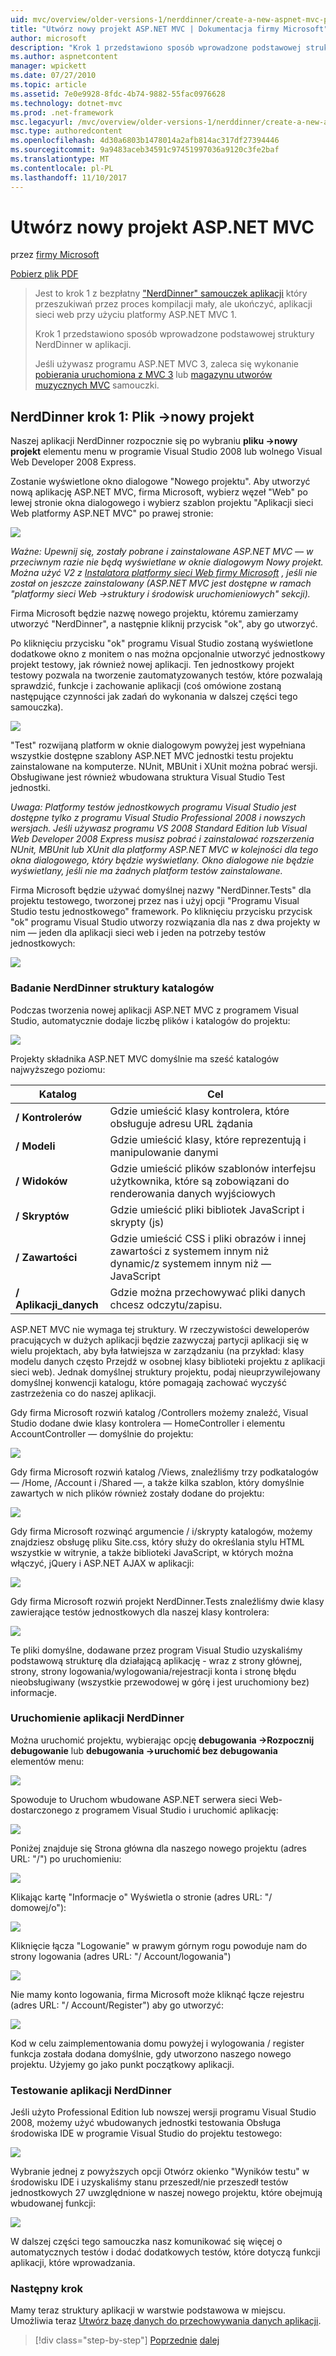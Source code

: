 ```yaml
---
uid: mvc/overview/older-versions-1/nerddinner/create-a-new-aspnet-mvc-project
title: "Utwórz nowy projekt ASP.NET MVC | Dokumentacja firmy Microsoft"
author: microsoft
description: "Krok 1 przedstawiono sposób wprowadzone podstawowej struktury NerdDinner w aplikacji."
ms.author: aspnetcontent
manager: wpickett
ms.date: 07/27/2010
ms.topic: article
ms.assetid: 7e0e9928-8fdc-4b74-9882-55fac0976628
ms.technology: dotnet-mvc
ms.prod: .net-framework
msc.legacyurl: /mvc/overview/older-versions-1/nerddinner/create-a-new-aspnet-mvc-project
msc.type: authoredcontent
ms.openlocfilehash: 4d30a6803b1478014a2afb814ac317df27394446
ms.sourcegitcommit: 9a9483aceb34591c97451997036a9120c3fe2baf
ms.translationtype: MT
ms.contentlocale: pl-PL
ms.lasthandoff: 11/10/2017
---
```

<a name="create-a-new-aspnet-mvc-project"></a>Utwórz nowy projekt ASP.NET MVC
====================
przez [firmy Microsoft](https://github.com/microsoft)

[Pobierz plik PDF](http://aspnetmvcbook.s3.amazonaws.com/aspnetmvc-nerdinner_v1.pdf)

> Jest to krok 1 z bezpłatny ["NerdDinner" samouczek aplikacji](introducing-the-nerddinner-tutorial.md) który przeszukiwań przez proces kompilacji mały, ale ukończyć, aplikacji sieci web przy użyciu platformy ASP.NET MVC 1.
> 
> Krok 1 przedstawiono sposób wprowadzone podstawowej struktury NerdDinner w aplikacji.
> 
> Jeśli używasz programu ASP.NET MVC 3, zaleca się wykonanie [pobierania uruchomiona z MVC 3](../../older-versions/getting-started-with-aspnet-mvc3/cs/intro-to-aspnet-mvc-3.md) lub [magazynu utworów muzycznych MVC](../../older-versions/mvc-music-store/mvc-music-store-part-1.md) samouczki.


## <a name="nerddinner-step-1-file-gtnew-project"></a>NerdDinner krok 1: Plik -&gt;nowy projekt

Naszej aplikacji NerdDinner rozpocznie się po wybraniu **pliku -&gt;nowy projekt** elementu menu w programie Visual Studio 2008 lub wolnego Visual Web Developer 2008 Express.

Zostanie wyświetlone okno dialogowe "Nowego projektu". Aby utworzyć nową aplikację ASP.NET MVC, firma Microsoft, wybierz węzeł "Web" po lewej stronie okna dialogowego i wybierz szablon projektu "Aplikacji sieci Web platformy ASP.NET MVC" po prawej stronie:

![](create-a-new-aspnet-mvc-project/_static/image1.png)

*Ważne: Upewnij się, zostały pobrane i zainstalowane ASP.NET MVC — w przeciwnym razie nie będą wyświetlane w oknie dialogowym Nowy projekt. Można użyć V2 z [Instalatora platformy sieci Web firmy Microsoft](https://www.microsoft.com/web/downloads/platform.aspx) , jeśli nie został on jeszcze zainstalowany (ASP.NET MVC jest dostępne w ramach "platformy sieci Web -&gt;struktury i środowisk uruchomieniowych" sekcji).*

Firma Microsoft będzie nazwę nowego projektu, któremu zamierzamy utworzyć "NerdDinner", a następnie kliknij przycisk "ok", aby go utworzyć.

Po kliknięciu przycisku "ok" programu Visual Studio zostaną wyświetlone dodatkowe okno z monitem o nas można opcjonalnie utworzyć jednostkowy projekt testowy, jak również nowej aplikacji. Ten jednostkowy projekt testowy pozwala na tworzenie zautomatyzowanych testów, które pozwalają sprawdzić, funkcje i zachowanie aplikacji (coś omówione zostaną następujące czynności jak zadań do wykonania w dalszej części tego samouczka).

![](create-a-new-aspnet-mvc-project/_static/image2.png)

"Test" rozwijaną platform w oknie dialogowym powyżej jest wypełniana wszystkie dostępne szablony ASP.NET MVC jednostki testu projektu zainstalowane na komputerze. NUnit, MBUnit i XUnit można pobrać wersji. Obsługiwane jest również wbudowana struktura Visual Studio Test jednostki.

*Uwaga: Platformy testów jednostkowych programu Visual Studio jest dostępne tylko z programu Visual Studio Professional 2008 i nowszych wersjach. Jeśli używasz programu VS 2008 Standard Edition lub Visual Web Developer 2008 Express musisz pobrać i zainstalować rozszerzenia NUnit, MBUnit lub XUnit dla platformy ASP.NET MVC w kolejności dla tego okna dialogowego, który będzie wyświetlany. Okno dialogowe nie będzie wyświetlany, jeśli nie ma żadnych platform testów zainstalowane.*

Firma Microsoft będzie używać domyślnej nazwy "NerdDinner.Tests" dla projektu testowego, tworzonej przez nas i użyj opcji "Programu Visual Studio testu jednostkowego" framework. Po kliknięciu przycisku przycisk "ok" programu Visual Studio utworzy rozwiązania dla nas z dwa projekty w nim — jeden dla aplikacji sieci web i jeden na potrzeby testów jednostkowych:

![](create-a-new-aspnet-mvc-project/_static/image3.png)

### <a name="examining-the-nerddinner-directory-structure"></a>Badanie NerdDinner struktury katalogów

Podczas tworzenia nowej aplikacji ASP.NET MVC z programem Visual Studio, automatycznie dodaje liczbę plików i katalogów do projektu:

![](create-a-new-aspnet-mvc-project/_static/image4.png)

Projekty składnika ASP.NET MVC domyślnie ma sześć katalogów najwyższego poziomu:

| **Katalog** | **Cel** |
| --- | --- |
| **/ Kontrolerów** | Gdzie umieścić klasy kontrolera, które obsługuje adresu URL żądania |
| **/ Modeli** | Gdzie umieścić klasy, które reprezentują i manipulowanie danymi |
| **/ Widoków** | Gdzie umieścić plików szablonów interfejsu użytkownika, które są zobowiązani do renderowania danych wyjściowych |
| **/ Skryptów** | Gdzie umieścić pliki bibliotek JavaScript i skrypty (js) |
| **/ Zawartości** | Gdzie umieścić CSS i pliki obrazów i innej zawartości z systemem innym niż dynamic/z systemem innym niż — JavaScript |
| **/ Aplikacji\_danych** | Gdzie można przechowywać pliki danych chcesz odczytu/zapisu. |

ASP.NET MVC nie wymaga tej struktury. W rzeczywistości deweloperów pracujących w dużych aplikacji będzie zazwyczaj partycji aplikacji się w wielu projektach, aby była łatwiejsza w zarządzaniu (na przykład: klasy modelu danych często Przejdź w osobnej klasy biblioteki projektu z aplikacji sieci web). Jednak domyślnej struktury projektu, podaj nieuprzywilejowany domyślnej konwencji katalogu, które pomagają zachować wyczyść zastrzeżenia co do naszej aplikacji.

Gdy firma Microsoft rozwiń katalog /Controllers możemy znaleźć, Visual Studio dodane dwie klasy kontrolera — HomeController i elementu AccountController — domyślnie do projektu:

![](create-a-new-aspnet-mvc-project/_static/image5.png)

Gdy firma Microsoft rozwiń katalog /Views, znaleźliśmy trzy podkatalogów — /Home, /Account i /Shared —, a także kilka szablon, który domyślnie zawartych w nich plików również zostały dodane do projektu:

![](create-a-new-aspnet-mvc-project/_static/image6.png)

Gdy firma Microsoft rozwinąć argumencie / i/skrypty katalogów, możemy znajdziesz obsługę pliku Site.css, który służy do określania stylu HTML wszystkie w witrynie, a także biblioteki JavaScript, w których można włączyć, jQuery i ASP.NET AJAX w aplikacji:

![](create-a-new-aspnet-mvc-project/_static/image7.png)

Gdy firma Microsoft rozwiń projekt NerdDinner.Tests znaleźliśmy dwie klasy zawierające testów jednostkowych dla naszej klasy kontrolera:

![](create-a-new-aspnet-mvc-project/_static/image8.png)

Te pliki domyślne, dodawane przez program Visual Studio uzyskaliśmy podstawową strukturę dla działającą aplikację - wraz z strony głównej, strony, strony logowania/wylogowania/rejestracji konta i stronę błędu nieobsługiwany (wszystkie przewodowej w górę i jest uruchomiony bez) informacje.

### <a name="running-the-nerddinner-application"></a>Uruchomienie aplikacji NerdDinner

Można uruchomić projektu, wybierając opcję **debugowania -&gt;Rozpocznij debugowanie** lub **debugowania -&gt;uruchomić bez debugowania** elementów menu:

![](create-a-new-aspnet-mvc-project/_static/image9.png)

Spowoduje to Uruchom wbudowane ASP.NET serwera sieci Web-dostarczonego z programem Visual Studio i uruchomić aplikację:

![](create-a-new-aspnet-mvc-project/_static/image10.png)

Poniżej znajduje się Strona główna dla naszego nowego projektu (adres URL: "/") po uruchomieniu:

![](create-a-new-aspnet-mvc-project/_static/image11.png)

Klikając kartę "Informacje o" Wyświetla o stronie (adres URL: "/ domowej/o"):

![](create-a-new-aspnet-mvc-project/_static/image12.png)

Kliknięcie łącza "Logowanie" w prawym górnym rogu powoduje nam do strony logowania (adres URL: "/ Account/logowania")

![](create-a-new-aspnet-mvc-project/_static/image13.png)

Nie mamy konto logowania, firma Microsoft może kliknąć łącze rejestru (adres URL: "/ Account/Register") aby go utworzyć:

![](create-a-new-aspnet-mvc-project/_static/image14.png)

Kod w celu zaimplementowania domu powyżej i wylogowania / register funkcja została dodana domyślnie, gdy utworzono naszego nowego projektu. Użyjemy go jako punkt początkowy aplikacji.

### <a name="testing-the-nerddinner-application"></a>Testowanie aplikacji NerdDinner

Jeśli użyto Professional Edition lub nowszej wersji programu Visual Studio 2008, możemy użyć wbudowanych jednostki testowania Obsługa środowiska IDE w programie Visual Studio do projektu testowego:

![](create-a-new-aspnet-mvc-project/_static/image15.png)

Wybranie jednej z powyższych opcji Otwórz okienko "Wyników testu" w środowisku IDE i uzyskaliśmy stanu przeszedł/nie przeszedł testów jednostkowych 27 uwzględnione w naszej nowego projektu, które obejmują wbudowanej funkcji:

![](create-a-new-aspnet-mvc-project/_static/image16.png)

W dalszej części tego samouczka nasz komunikować się więcej o automatycznych testów i dodać dodatkowych testów, które dotyczą funkcji aplikacji, które wprowadzania.

### <a name="next-step"></a>Następny krok

Mamy teraz struktury aplikacji w warstwie podstawowa w miejscu. Umożliwia teraz [Utwórz bazę danych do przechowywania danych aplikacji](create-a-database.md).

>[!div class="step-by-step"]
[Poprzednie](introducing-the-nerddinner-tutorial.md)
[dalej](create-a-database.md)
